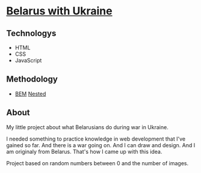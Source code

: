 # [Belarus with Ukraine](https://natagarl.github.io/belaruswithukraine/)

## Technologys
* HTML
* CSS
* JavaScript

## Methodology
* [BEM](https://ru.bem.info/methodology/) [Nested](https://ru.bem.info/methodology/filestructure/#nested)

## About
My little project about what Belarusians do during war in Ukraine.

I needed something to practice knowledge in web development that I've gained so far. And there is a war going on. And I can draw and design. And I am originaly from Belarus. That's how I came up with this idea.

Project based on random numbers between 0 and the number of images.
